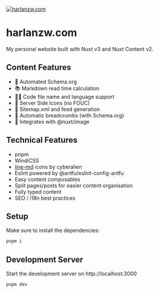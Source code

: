 [![harlanzw.com](https://repository-images.githubusercontent.com/498703201/39a4dfce-bed2-48d9-9777-a076fb0f000f)](https://harlanzw.com)

# harlanzw.com

My personal website built with Nuxt v3 and Nuxt Content v2.

## Content Features

- 🔎 Automated Schema.org
- 📚 Markdown read time calculation
- 👨‍💻 Code file name and language support
- 🧩 Server Side Icons (no FOUC)
- 🤖 Sitemap.xml and feed generation
- 🍞 Automatic breadcrumbs (with Schema.org)
- 🤝 Integrates with @nuxt/image

## Technical Features

- pnpm
- WindiCSS
- [line-md](https://github.com/cyberalien/line-md) icons by cyberalien 
- Eslint powered by @antfu/eslint-config-antfu
- Easy content composables
- Split pages/posts for easier content organisation
- Fully typed content
- SEO / i18n best practices

## Setup

Make sure to install the dependencies:

```bash
pnpm i
```

## Development Server

Start the development server on http://localhost:3000

```bash
pnpm dev
```
